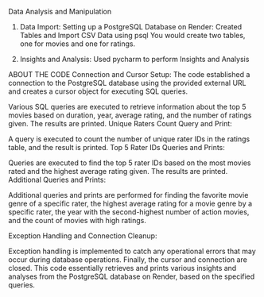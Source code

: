 Data Analysis and Manipulation

1. Data Import:
Setting up a PostgreSQL Database on Render:
Created Tables and Import CSV Data using psql
You would create two tables, one for movies and one for ratings.


2. Insights and Analysis:
Used pycharm to perform Insights and Analysis

ABOUT THE CODE 
Connection and Cursor Setup:
The code established a connection to the PostgreSQL database using the provided external URL and creates a cursor object for executing SQL queries.

Various SQL queries are executed to retrieve information about the top 5 movies based on duration, year, average rating, and the number of ratings given. The results are printed.
Unique Raters Count Query and Print:

A query is executed to count the number of unique rater IDs in the ratings table, and the result is printed.
Top 5 Rater IDs Queries and Prints:

Queries are executed to find the top 5 rater IDs based on the most movies rated and the highest average rating given. The results are printed.
Additional Queries and Prints:

Additional queries and prints are performed for finding the favorite movie genre of a specific rater, the highest average rating for a movie genre by a specific rater, the year with the second-highest number of action movies, and the count of movies with high ratings.

Exception Handling and Connection Cleanup:

Exception handling is implemented to catch any operational errors that may occur during database operations. Finally, the cursor and connection are closed.
This code essentially retrieves and prints various insights and analyses from the PostgreSQL database on Render, based on the specified queries.












































